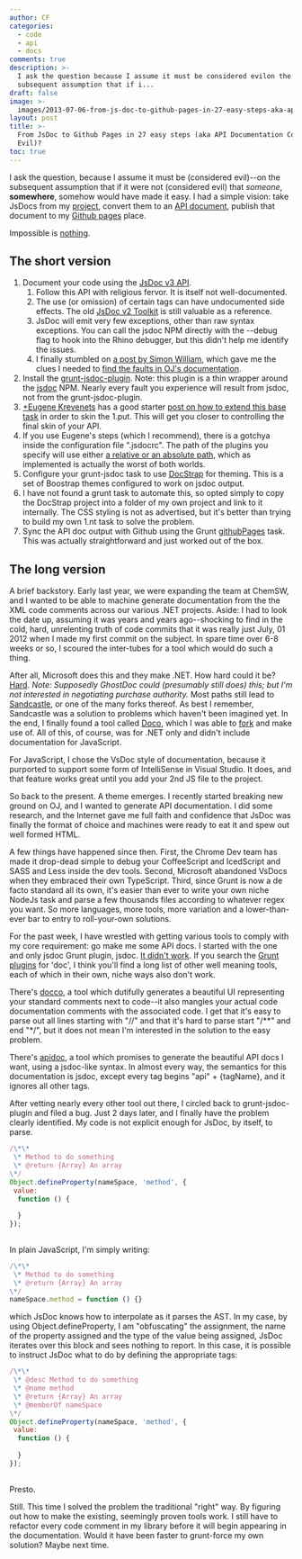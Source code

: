 ```yaml
---
author: CF
categories:
  - code
  - api
  - docs
comments: true
description: >-
  I ask the question because I assume it must be considered evilon the
  subsequent assumption that if i...
draft: false
image: >-
  images/2013-07-06-from-js-doc-to-github-pages-in-27-easy-steps-aka-api-documentation-considered-evil.jpeg
layout: post
title: >-
  From JsDoc to Github Pages in 27 easy steps (aka API Documentation Considered
  Evil)?
toc: true
---
```

    
I ask the question, because I assume it must be (considered evil)--on the subsequent assumption that if it were not (considered evil) that _someone_, **somewhere**, somehow would have made it easy. I had a simple vision: take JsDocs from my [project](https://github.com/somecallmechief/oj), convert them to an [API document](https://github.com/jsdoc3/jsdoc), publish that document to my [Github pages](http://somecallmechief.github.io/oj/) place.    
    
Impossible is [nothing](http://www.youtube.com/watch?v=R7Kboormk3Y).    
    
## The short version    
    
1. Document your code using the [JsDoc v3 API](http://usejsdoc.org/).    
   1. Follow this API with religious fervor. It is itself not well-documented.    
   1. The use (or omission) of certain tags can have undocumented side effects. The old [JsDoc v2 Toolkit](https://code.google.com/p/jsdoc-toolkit/wiki/TagReference) is still valuable as a reference.    
   1. JsDoc will emit very few exceptions, other than raw syntax exceptions. You can call the jsdoc NPM directly with the --debug flag to hook into the Rhino debugger, but this didn't help me identify the issues.    
   1. I finally stumbled on [a post by Simon William](http://www.kajabity.com/2012/02/how-i-introduced-jsdoc-into-a-javascript-project-and-found-my-eclipse-outline/), which gave me the clues I needed to [find the faults in OJ's documentation](https://github.com/krampstudio/grunt-jsdoc-plugin/issues/46).    
1. Install the [grunt-jsdoc-plugin](https://github.com/krampstudio/grunt-jsdoc-plugin). Note: this plugin is a thin wrapper around the [jsdoc](https://npmjs.org/package/jsdoc) NPM. Nearly every fault you experience will result from jsdoc, not from the grunt-jsdoc-plugin.    
1. [+Eugene Krevenets](http://plus.google.com/109947886575868463460) has a good starter [post on how to extend this base task](http://pressanykeytocreate.blogspot.com/2013/05/creation-of-documentation-for.html) in order to skin the 1.put. This will get you closer to controlling the final skin of your API.    
1. If you use Eugene's steps (which I recommend), there is a gotchya inside the configuration file ".jsdocrc". The path of the plugins you specify will use either [a relative or an absolute path](http://usejsdoc.org/about-plugins.html), which as implemented is actually the worst of both worlds.    
1. Configure your grunt-jsdoc task to use [DocStrap](https://github.com/terryweiss/docstrap) for theming. This is a set of Boostrap themes configured to work on jsdoc output.    
1. I have not found a grunt task to automate this, so opted simply to copy the DocStrap project into a folder of my own project and link to it internally. The CSS styling is not as advertised, but it's better than trying to build my own 1.nt task to solve the problem.    
1. Sync the API doc output with Github using the Grunt [githubPages](https://github.com/thanpolas/grunt-github-pages) task. This was actually straightforward and just worked out of the box.    
    
## The long version    
    
A brief backstory. Early last year, we were expanding the team at ChemSW, and I wanted to be able to machine generate documentation from the the XML code comments across our various .NET projects. Aside: I had to look the date up, assuming it was years and years ago--shocking to find in the cold, hard, unrelenting truth of code commits that it was really just July, 01 2012 when I made my first commit on the subject. In spare time over 6-8 weeks or so, I scoured the inter-tubes for a tool which would do such a thing.    
    
After all, Microsoft does this and they make .NET. How hard could it be? [Hard](http://stackoverflow.com/questions/665925/what-are-some-good-net-code-documentation-tools). *Note: Supposedly GhostDoc could (presumably still does) this; but I'm not interested in negotiating purchase authority.* Most paths still lead to [Sandcastle](http://www.codeplex.com/Sandcastle), or one of the many forks thereof. As best I remember, Sandcastle was a solution to problems which haven't been imagined yet. In the end, I finally found a tool called [Doco](http://docu.jagregory.com/), which I was able to [fork](https://github.com/somecallmechief/docu) and make use of. All of this, of course, was for .NET only and didn't include documentation for JavaScript.    
    
For JavaScript, I chose the VsDoc style of documentation, because it purported to support some form of IntelliSense in Visual Studio. It does, and that feature works great until you add your 2nd JS file to the project.    
    
So back to the present. A theme emerges. I recently started breaking new ground on OJ, and I wanted to generate API documentation. I did some research, and the Internet gave me full faith and confidence that JsDoc was finally the format of choice and machines were ready to eat it and spew out well formed HTML.    
    
A few things have happened since then. First, the Chrome Dev team has made it drop-dead simple to debug your CoffeeScript and IcedScript and SASS and Less inside the dev tools. Second, Microsoft abandoned VsDocs when they embraced their own TypeScript. Third, since Grunt is now a de facto standard all its own, it's easier than ever to write your own niche NodeJs task and parse a few thousands files according to whatever regex you want. So more languages, more tools, more variation and a lower-than-ever bar to entry to roll-your-own solutions.    
    
For the past week, I have wrestled with getting various tools to comply with my core requirement: go make me some API docs. I started with the one and only jsdoc Grunt plugin, jsdoc. [It didn't work](https://github.com/krampstudio/grunt-jsdoc-plugin/issues/46). If you search the [Grunt plugins](http://gruntjs.com/plugins/doc) for 'doc', I think you'll find a long list of other well meaning tools, each of which in their own, niche ways also don't work.    
    
There's [docco](https://npmjs.org/package/grunt-docco2), a tool which dutifully generates a beautiful UI representing your standard comments next to code--it also mangles your actual code documentation comments with the associated code. I get that it's easy to parse out all lines starting with "//" and that it's hard to parse start "/\*\*" and end "\*/", but it does not mean I'm interested in the solution to the easy problem.    
    
There's [apidoc](https://npmjs.org/package/grunt-apidoc), a tool which promises to generate the beautiful API docs I want, using a jsdoc-like syntax. In almost every way, the semantics for this documentation is jsdoc, except every tag begins "api" + {tagName}, and it ignores all other tags.    
    
After vetting nearly every other tool out there, I circled back to grunt-jsdoc-plugin and filed a bug. Just 2 days later, and I finally have the problem clearly identified. My code is not explicit enough for JsDoc, by itself, to parse.    
    
```js    
/\*\*    
 \* Method to do something    
 \* @return {Array} An array    
\*/    
Object.defineProperty(nameSpace, 'method', {    
 value:    
  function () {    
    
  }    
});    
    
```    
    
In plain JavaScript, I'm simply writing:    
    
```js    
/\*\*    
 \* Method to do something    
 \* @return {Array} An array    
\*/    
nameSpace.method = function () {}    
```    
    
which JsDoc knows how to interpolate as it parses the AST. In my case, by using Object.defineProperty, I am "obfuscating" the assignment, the name of the property assigned and the type of the value being assigned, JsDoc iterates over this block and sees nothing to report. In this case, it is possible to instruct JsDoc what to do by defining the appropriate tags:    
    
```js    
/\*\*    
 \* @desc Method to do something    
 \* @name method    
 \* @return {Array} An array    
 \* @memberOf nameSpace    
\*/    
Object.defineProperty(nameSpace, 'method', {    
 value:    
  function () {    
    
  }    
});    
    
```    
    
Presto.    
    
Still. This time I solved the problem the traditional "right" way. By figuring out how to make the existing, seemingly proven tools work. I still have to refactor every code comment in my library before it will begin appearing in the documentation. Would it have been faster to grunt-force my own solution? Maybe next time.    
